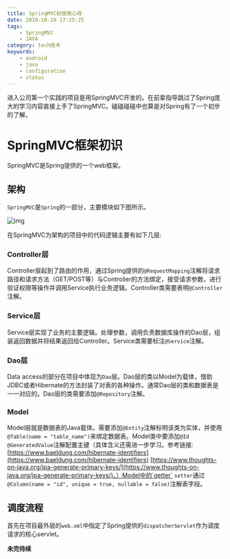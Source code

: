 ```yaml
---
title: SpringMVC初使用心得
date: 2018-10-10 17:25:25
tags:
    - SpringMVC
    - JAVA
category: tech技术
keywords:
    - android
    - java
    - configuration
    - status
---
```


进入公司第一个实践的项目是用SpringMVC开发的。在前辈指导跳过了Spring庞大的学习内容直接上手了SpringMVC。磕磕碰碰中也算是对Spring有了一个初步的了解。

# SpringMVC框架初识

SpringMVC是Spring提供的一个web框架。

## 架构

`SpringMVC`是`Spring`的一部分，主要模块如下图所示。

![img](https://docs.spring.io/spring/docs/3.0.x/spring-framework-reference/html/images/spring-overview.png)

在SpringMVC为架构的项目中的代码逻辑主要有如下几层:

### Controller层

Controller层起到了路由的作用，通过Spring提供的`@RequestMapping`注解将请求路径和请求方法（GET/POST等）与Controller的方法绑定，接受请求参数，进行验证权限等操作并调用Service执行业务逻辑。Controller类需要表明`@Controller`注解。

### Service层

Service层实现了业务的主要逻辑。处理参数，调用负责数据库操作的Dao层，组装返回数据并将结果返回给Controller。Service类需要标注`@Service`注解。

### Dao层

Data access的部分在项目中体现为`Dao`层。Dao层的类以Model为载体，借助JDBC或者Hibernate的方法封装了对表的各种操作。通常Dao层的类和数据表是一一对应的。Dao层的类需要添加`@Repository`注解。

### Model

Model层就是数据表的Java载体。需要添加`@Entity`注解标明该类为实体，并使用`@Table(name = "table_name")`来绑定数据表。Model类中要添加`@Id` `@GeneratedValue`注解配置主键（具体含义还需进一步学习。参考链接:[https://www.baeldung.com/hibernate-identifiers](https://www.baeldung.com/hibernate-identifiers) [https://www.thoughts-on-java.org/jpa-generate-primary-keys/](https://www.thoughts-on-java.org/jpa-generate-primary-keys/)。）Model中的`getter` `setter`通过`@Column(name = "id", unique = true, nullable = false)`注解表字段。

## 调度流程

首先在项目最外层的`web.xml`中指定了Spring提供的`dispatcherServlet`作为调度请求的核心servlet。

__未完待续__
<!--stackedit_data:
eyJoaXN0b3J5IjpbMTM0OTk5NTc4Nl19
-->